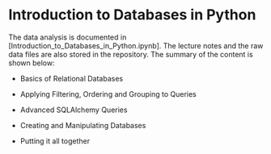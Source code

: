 # Introduction to Databases in Python

The data analysis is documented in [Introduction_to_Databases_in_Python.ipynb]. The lecture notes and the raw data files are also stored in the repository. The summary of the content is shown below:

- Basics of Relational Databases

- Applying Filtering, Ordering and Grouping to Queries

- Advanced SQLAlchemy Queries

- Creating and Manipulating Databases

- Putting it all together

